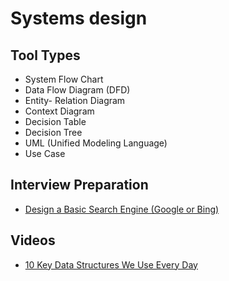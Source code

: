 # Systems design

<!--
Synchronize Design Pattern

https://github.com/donnemartin/system-design-primer
-->

## Tool Types

- System Flow Chart
- Data Flow Diagram (DFD)
- Entity- Relation Diagram
- Context Diagram
- Decision Table
- Decision Tree
- UML (Unified Modeling Language)
- Use Case

## Interview Preparation

- [Design a Basic Search Engine (Google or Bing)](https://www.youtube.com/watch?v=0LTXCcVRQi0)

## Videos

- [10 Key Data Structures We Use Every Day](https://youtube.com/watch?v=ouipSd_5ivQ)
